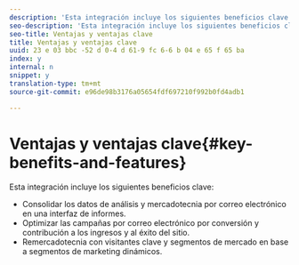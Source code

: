 ```yaml
---
description: 'Esta integración incluye los siguientes beneficios clave '
seo-description: 'Esta integración incluye los siguientes beneficios clave '
seo-title: Ventajas y ventajas clave
title: Ventajas y ventajas clave
uuid: 23 e 03 bbc -52 d 0-4 d 61-9 fc 6-6 b 04 e 65 f 65 ba
index: y
internal: n
snippet: y
translation-type: tm+mt
source-git-commit: e96de98b3176a05654fdf697210f992b0fd4adb1

---
```



# Ventajas y ventajas clave{#key-benefits-and-features}

Esta integración incluye los siguientes beneficios clave:

* Consolidar los datos de análisis y mercadotecnia por correo electrónico en una interfaz de informes.
* Optimizar las campañas por correo electrónico por conversión y contribución a los ingresos y al éxito del sitio.
* Remercadotecnia con visitantes clave y segmentos de mercado en base a segmentos de marketing dinámicos.

